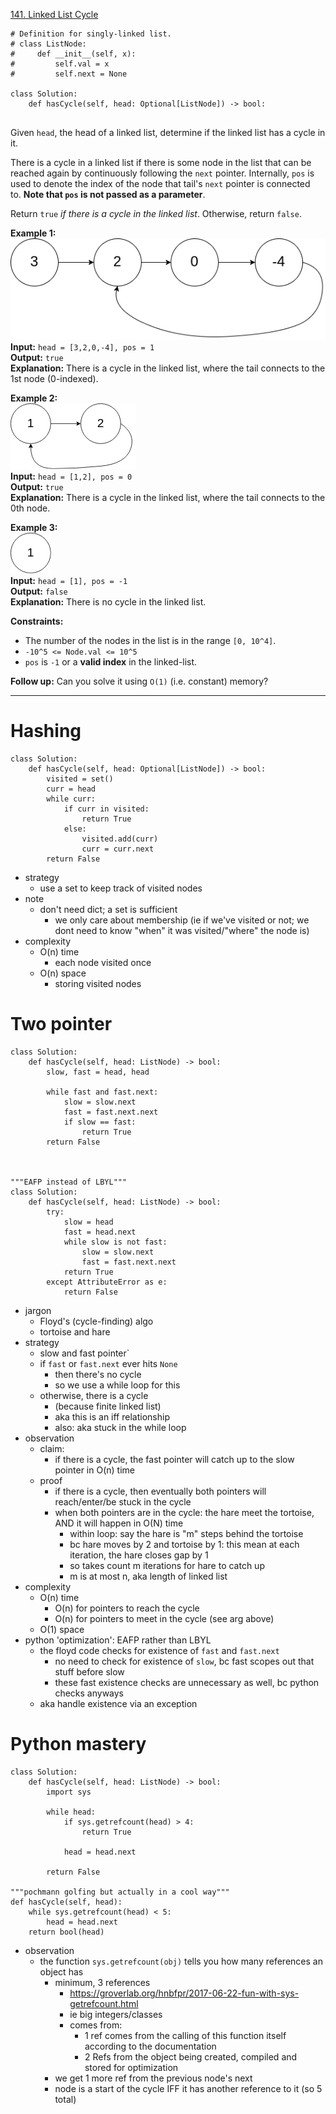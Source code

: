 [141. Linked List Cycle](https://leetcode.com/problems/linked-list-cycle/)

```
# Definition for singly-linked list.
# class ListNode:
#     def __init__(self, x):
#         self.val = x
#         self.next = None

class Solution:
    def hasCycle(self, head: Optional[ListNode]) -> bool:
        
```

Given `head`, the head of a linked list, determine if the linked list has a cycle in it.

There is a cycle in a linked list if there is some node in the list that can be reached again by continuously following the `next` pointer. Internally, `pos` is used to denote the index of the node that tail's `next` pointer is connected to. **Note that `pos` is not passed as a parameter**.

Return `true` _if there is a cycle in the linked list_. Otherwise, return `false`.

**Example 1:**  
![](../!assets/attachments/Pasted%20image%2020240224215828.png)  
**Input:** `head = [3,2,0,-4], pos = 1`  
**Output:** `true`  
**Explanation:** There is a cycle in the linked list, where the tail connects to the 1st node (0-indexed).  

**Example 2:**  
![](../!assets/attachments/Pasted%20image%2020240224215833.png)  
**Input:** `head = [1,2], pos = 0`  
**Output:** `true`  
**Explanation:** There is a cycle in the linked list, where the tail connects to the 0th node.  

**Example 3:**  
![](../!assets/attachments/Pasted%20image%2020240224215848.png)  
**Input:** `head = [1], pos = -1`  
**Output:** `false`  
**Explanation:** There is no cycle in the linked list.  

**Constraints:**
- The number of the nodes in the list is in the range `[0, 10^4]`.
- `-10^5 <= Node.val <= 10^5`
- `pos` is `-1` or a **valid index** in the linked-list.

**Follow up:** Can you solve it using `O(1)` (i.e. constant) memory?

---

# Hashing
```
class Solution:
    def hasCycle(self, head: Optional[ListNode]) -> bool:
	    visited = set()
	    curr = head
	    while curr:
		    if curr in visited:
			    return True
			else:
				visited.add(curr)
				curr = curr.next
		return False		    
```

- strategy
	- use a set to keep track of visited nodes
- note
	- don't need dict; a set is sufficient
		- we only care about membership (ie if we've visited or not; we dont need to know "when" it was visited/"where" the node is)
- complexity
	- O(n) time
		- each node visited once
	- O(n) space
		- storing visited nodes


# Two pointer
```
class Solution:
    def hasCycle(self, head: ListNode) -> bool:
        slow, fast = head, head

        while fast and fast.next:
            slow = slow.next
            fast = fast.next.next
            if slow == fast:
                return True
        return False



"""EAFP instead of LBYL"""
class Solution:
    def hasCycle(self, head: ListNode) -> bool:
	    try:
		    slow = head
		    fast = head.next
			while slow is not fast:
				slow = slow.next
				fast = fast.next.next
			return True
		except AttributeError as e:
			return False
```

- jargon
	- Floyd's (cycle-finding) algo
	- tortoise and hare
- strategy
	- slow and fast pointer`
	- if `fast` or `fast.next` ever hits `None`
		- then there's no cycle
		- so we use a while loop for this
	- otherwise, there is a cycle
		- (because finite linked list)
		- aka this is an iff relationship
		- also: aka stuck in the while loop
- observation
	- claim: 
		- if there is a cycle, the fast pointer will catch up to the slow pointer in O(n) time
	- proof
		- if there is a cycle, then eventually both pointers will reach/enter/be stuck in the cycle
		- when both pointers are in the cycle: the hare meet the tortoise, AND it will happen in O(N) time
			- within loop: say the hare is "m" steps behind the tortoise
			- bc hare moves by 2 and tortoise by 1: this mean at each iteration, the hare closes gap by 1
			- so takes count m iterations for hare to catch up
			- m is at most n, aka length of linked list
- complexity
	- O(n) time
		- O(n) for pointers to reach the cycle
		- O(n) for pointers to meet in the cycle (see arg above)
	- O(1) space
- python 'optimization': EAFP rather than LBYL
	- the floyd code checks for existence of `fast` and `fast.next`
		- no need to check for existence of `slow`, bc fast scopes out that stuff before slow
		- these fast existence checks are unnecessary as well, bc python checks anyways
	- aka handle existence via an exception



# Python mastery
```
class Solution:
    def hasCycle(self, head: ListNode) -> bool:
	    import sys

	    while head:
		    if sys.getrefcount(head) > 4:
			    return True

		    head = head.next

	    return False

"""pochmann golfing but actually in a cool way"""
def hasCycle(self, head):
    while sys.getrefcount(head) < 5:
        head = head.next
    return bool(head)
```
- observation
	- the function `sys.getrefcount(obj)` tells you how many references an object has
		- minimum, 3 references 
			- https://groverlab.org/hnbfpr/2017-06-22-fun-with-sys-getrefcount.html
			- ie big integers/classes
			- comes from:
				- 1 ref comes from the calling of this function itself according to the documentation
				- 2 Refs from the object being created, compiled and stored for optimization
		- we get 1 more ref from the previous node's next
		- node is a start of the cycle IFF it has another reference to it (so 5 total)